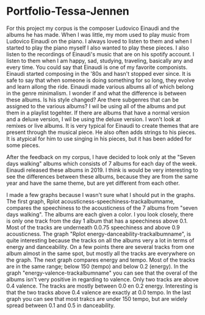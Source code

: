# Portfolio-Tessa-Jennen
For this project my corpus is the composer Ludovico Einaudi and the albums he has made. When I was little, my mom used to play music from Ludovico Einaudi on the piano. I always loved to listen to them and when I started to play the piano myself I also wanted to play these pieces. I also listen to the recordings of Einaudi's music that are on his spotify account. I listen to them when I am happy, sad, studying, traveling, basically any and every time. You could say that Einaudi is one of my favorite componists. Einaudi started composing in the '80s and hasn't stopped ever since. It is safe to say that when someone is doing something for so long, they evolve and learn allong the ride. Einaudi made various albums all of which belong in the genre minimalism. I wonder if and what the difference is between these albums. Is his style changed? Are there subgenres that can be assigned to the various albums? I wil be using all of the albums and put them in a playlist togehter. If there are albums that have a normal version and a deluxe version, I wil be using the deluxe version. I won't look at remixes or live albums. It is very typical for Einaudi to create themes that are present through the musical piece. He also often adds strings to his pieces. It is atypical for him to use singing in his pieces, but it has been added for some pieces. 

After the feedback on my corpus, I have decided to look only at the "Seven days walking" albums which consists of 7 albums for each day of the week. Einaudi released these albums in 2019. I think is would be very interesting to see the differences between these albums, because they are from the same year and have the same theme, but are yet different from each other.

I made a few graphs because I wasn't sure what I should put in the graphs.
The first graph, Rplot acousticness-speechiness-trackalbumname, compares the speechiness to the acousticness of the 7 albums from "seven days walking". The albums are each given a color. I you look closely, there is only one track from the day 1 album that has a speechiness above 0.1. Most of the tracks are underneath 0.0.75 speechiness and above 0.9 acousticness. The graph "Rplot energy-danceability-trackalbumname", is quite interesting because the tracks on all the albums very a lot in terms of energy and danceability. On a few points there are several tracks from one album almost in the same spot, but mostly all the tracks are everywhere on the graph. The next graph compares energy and tempo. Most of the tracks are in the same range; below 150 (tempo) and below 0.2 (energy). In the graph "energy-valence-trackalbumname" you can see that the overal of the albums isn't very positive in regarding to valence. Only two tracks are above 0.4 valence. The tracks are mostly between 0.0 en 0.2 energy. Interesting is that the two tracks above 0.4 valence are exactly at 0.0 tempo. In the last graph you can see that most trakcs are under 150 tempo, but are widely spread between 0.1 and 0.5 in danceability.

